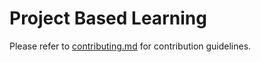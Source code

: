 # Project Based Learning
 Please refer to [contributing.md](contributing.md) for contribution guidelines.
